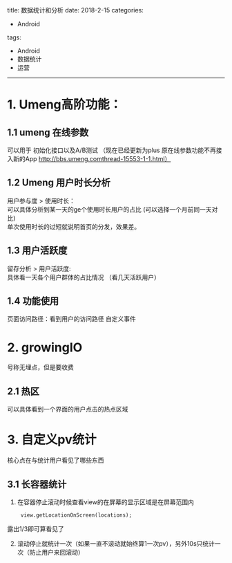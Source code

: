 title: 数据统计和分析
date: 2018-2-15 
categories:
- Android
   
   
tags:   
- Android
- 数据统计
- 运营

---


# 1. Umeng高阶功能：  

## 1.1 umeng 在线参数    
可以用于 初始化接口以及A/B测试 
（现在已经更新为plus  原在线参数功能不再接入新的App   http://bbs.umeng.comthread-15553-1-1.html）


## 1.2 Umeng 用户时长分析
用户参与度 > 使用时长：  
可以具体分析到某一天的ge个使用时长用户的占比  (可以选择一个月前同一天对比)  
单次使用时长的过短就说明首页的分发，效果差。


## 1.3 用户活跃度  
留存分析 > 用户活跃度:  
具体看一天各个用户群体的占比情况
（看几天活跃用户）

## 1.4 功能使用
页面访问路径：看到用户的访问路径
自定义事件



# 2. growingIO  
号称无埋点，但是要收费

## 2.1 热区 
可以具体看到一个界面的用户点击的热点区域


# 3. 自定义pv统计
核心点在与统计用户看见了哪些东西
## 3.1 长容器统计
 1. 在容器停止滚动时候查看view的在屏幕的显示区域是在屏幕范围内  
 
         view.getLocationOnScreen(locations);  

露出1/3即可算看见了

2. 滚动停止就统计一次（如果一直不滚动就始终算1一次pv），另外10s只统计一次（防止用户来回滚动）
